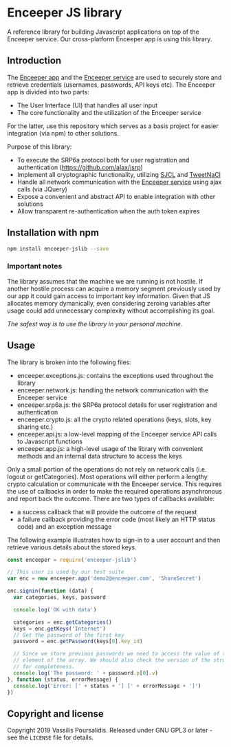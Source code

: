 # Enceeper JS library

A reference library for building Javascript applications on top of the Enceeper service. Our cross-platform Enceeper app is using this library.

## Introduction

The [Enceeper app](https://github.com/enceeper/enceeper) and the [Enceeper service](https://www.enceeper.com/) are used to securely store and retrieve credentials (usernames, passwords, API keys etc). The Enceeper app is divided into two parts:
- The User Interface (UI) that handles all user input
- The core functionality and the utilization of the Enceeper service

For the latter, use this repository which serves as a basis project for easier integration (via npm) to other solutions.

Purpose of this library:
* To execute the SRP6a protocol both for user registration and authentication (https://github.com/alax/jsrp)
* Implement all cryptographic functionality, utilizing [SJCL](https://github.com/bitwiseshiftleft/sjcl) and [TweetNaCl](https://github.com/dchest/tweetnacl-js)
* Handle all network communication with the [Enceeper service](https://www.enceeper.com/) using ajax calls (via JQuery)
* Expose a convenient and abstract API to enable integration with other solutions
* Allow transparent re-authentication when the auth token expires

## Installation with npm

```bash
npm install enceeper-jslib --save
```

### Important notes

The library assumes that the machine we are running is not hostile. If another hostile process can acquire a memory segment previously used by our app it could gain access to important key information. Given that JS allocates memory dymanically, even considering zeroing variables after usage could add unnecessary complexity without accomplishing its goal.

*The safest way is to use the library in your personal machine.*

## Usage

The library is broken into the following files:
* enceeper.exceptions.js: contains the exceptions used throughout the library
* enceeper.network.js: handling the network communication with the Enceeper service
* enceeper.srp6a.js: the SRP6a protocol details for user registration and authentication
* enceeper.crypto.js: all the crypto related operations (keys, slots, key sharing etc.)
* enceeper.api.js: a low-level mapping of the Enceeper service API calls to Javascript functions
* enceeper.app.js: a high-level usage of the library with convenient methods and an internal data structure to access the keys

Only a small portion of the operations do not rely on network calls (i.e. logout or getCategories). Most operations will either perform a lengthy crypto calculation or communicate with the Enceeper service. This requires the use of callbacks in order to make the required operations asynchronous and report back the outcome. There are two types of callbacks available:
* a success callback that will provide the outcome of the request
* a failure callback providing the error code (most likely an HTTP status code) and an exception message

The following example illustrates how to sign-in to a user account and then retrieve various details about the stored keys.

```javascript
const enceeper = require('enceeper-jslib')

// This user is used by our test suite
var enc = new enceeper.app('demo2@enceeper.com', 'ShareSecret')

enc.signin(function (data) {
  var categories, keys, password

  console.log('OK with data')

  categories = enc.getCategories()
  keys = enc.getKeys('Internet')
  // Get the password of the first key
  password = enc.getPassword(keys[0].key_id)

  // Since we store previous passwords we need to access the value of the first
  // element of the array. We should also check the version of the structure (password.v)
  // for completeness.
  console.log('The password: ' + password.p[0].v)
}, function (status, errorMessage) {
  console.log('Error: [' + status + '] [' + errorMessage + ']')
})
```

## Copyright and license

Copyright 2019 Vassilis Poursalidis. Released under GNU GPL3 or later - see the `LICENSE` file for details.
